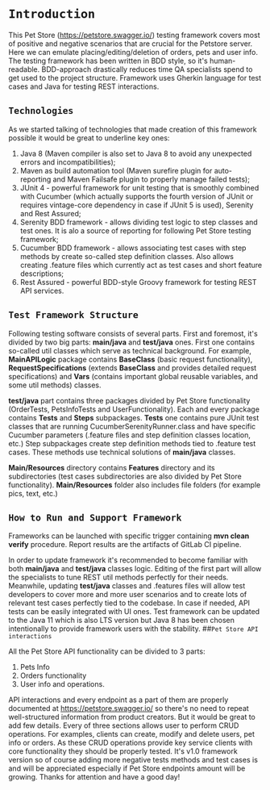 # `Introduction`

This Pet Store (https://petstore.swagger.io/) testing framework covers most of 
positive and negative scenarios that are crucial for the Petstore server. 
Here we can emulate placing/editing/deletion of orders, pets and user info. The
testing framework has been written in BDD style, so it's human-readable. 
BDD-approach drastically reduces time QA specialists spend to get used to 
the project structure. Framework uses Gherkin language for test cases and Java
for testing REST interactions.
## `Technologies`

As we started talking of technologies that made creation of this framework
possible it would be great to underline key ones:

1. Java 8 (Maven compiler is also set to Java 8 to avoid any unexpected errors
   and incompatibilities);
2. Maven as build automation tool (Maven surefire plugin for auto-reporting and 
   Maven Failsafe plugin to properly manage failed tests);
3. JUnit 4 - powerful framework for unit testing that is smoothly combined 
   with Cucumber (which actually supports the fourth version of JUnit or requires 
   vintage-core dependency in case if JUnit 5 is used), Serenity and Rest Assured;
4. Serenity BDD framework - allows dividing test logic to step classes and
test ones. It is alo a source of reporting for following Pet Store testing framework;
5. Cucumber BDD framework - allows associating test cases with step methods by create 
   so-called step definition classes. Also allows creating .feature files
   which currently act as test cases and short feature descriptions;
6. Rest Assured - powerful BDD-style Groovy framework for testing REST API 
   services.
## `Test Framework Structure`

Following testing software consists of several parts. First and foremost, it's
divided by two big parts: **main/java** and **test/java** ones. First one
contains so-called util classes which serve as technical background.
For example, **MainAPILogic** package contains **BaseClass** (basic request 
functionality), **RequestSpecifications** (extends **BaseClass** and 
provides detailed request specifications) and **Vars** (contains important
global reusable variables, and some util methods) classes.

**test/java** part contains three packages divided by Pet Store functionality 
(OrderTests, PetsInfoTests and UserFunctionality). Each and every package 
contains **Tests** and **Steps** subpackages. **Tests** one contains pure 
JUnit test classes that are running CucumberSerenityRunner.class and 
have specific Cucumber parameters (.feature files and step definition classes
location, etc.) Step subpackages create step definition methods tied to 
.feature test cases. These methods use technical solutions of **main/java**
classes.

**Main/Resources** directory contains **Features** directory and its 
subdirectories (test cases subdirectories are also divided by Pet Store 
functionality). **Main/Resources** folder also includes file folders (for example
pics, text, etc.)
## `How to Run and Support Framework`

Frameworks can be launched with specific trigger containing **mvn clean verify**
procedure. Report results are the artifacts of GitLab CI pipeline.

In order to update framework it's recommended to become familiar with both
**main/java** and **test/java** classes logic. Editing of the first part 
will allow the specialists to tune REST util methods perfectly for their needs.
Meanwhile, updating **test/java** classes and .features files will allow 
test developers to cover more and more user scenarios and to create 
lots of relevant test cases perfectly tied to the codebase. In case if needed,
API tests can be easily integrated with UI ones. Test framework can be updated
to the Java 11 which is also LTS version but Java 8 has been chosen intentionally
to provide framework users with the stability.
##`Pet Store API interactions`

All the Pet Store API functionality can be divided to 3 parts:

1. Pets Info
2. Orders functionality
3. User info and operations.

API interactions and every endpoint as a part of them are properly documented
at https://petstore.swagger.io/ so there's no need to repeat well-structured
information from product creators. But it would be great to add few details.
Every of three sections allows user to perform CRUD operations. For examples, 
clients can create, modify and delete users, pet info or orders. As these
CRUD operations provide key service clients with core functionality they 
should be properly tested. It's v1.0 framework version so of course adding 
more negative tests methods and test cases is and will be appreciated especially 
if Pet Store endpoints amount will be growing. Thanks for attention and have a good day!
